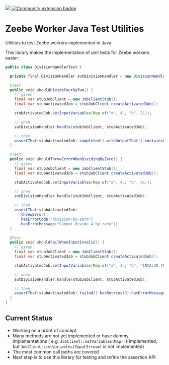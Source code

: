 [![](https://img.shields.io/badge/Lifecycle-Proof%20of%20Concept-blueviolet)](https://github.com/Camunda-Community-Hub/community/blob/main/extension-lifecycle.md#proof-of-concept-)
[![Community extension badge](https://img.shields.io/badge/Community%20Extension-An%20open%20source%20community%20maintained%20project-FF4700)](https://github.com/camunda-community-hub/community)

# Zeebe Worker Java Test Utilities

Utilities to test Zeebe workers implemented in Java.

This library makes the implementation of unit tests for Zeebe workers easier:

```java
public class DivisionHandlerTest {

  private final DivisionHandler sutDivisionHandler = new DivisionHandler();

  @Test
  public void shouldDivideFourByTwo() {
    // given
    final var stubJobClient = new JobClientStub();
    final var stubActivatedJob = stubJobClient.createActivatedJob();

    stubActivatedJob.setInputVariables(Map.of("a", 4L, "b", 2L));

    // when
    sutDivisionHandler.handle(stubJobClient, stubActivatedJob);

    // then
    assertThat(stubActivatedJob).completed().withOutputThat().containsOnly(entry("result", 2d));
  }

  @Test
  public void shouldThrowErrorWhenDividingByZero() {
    // given
    final var stubJobClient = new JobClientStub();
    final var stubActivatedJob = stubJobClient.createActivatedJob();

    stubActivatedJob.setInputVariables(Map.of("a", 4L, "b", 0L));

    // when
    sutDivisionHandler.handle(stubJobClient, stubActivatedJob);

    // then
    assertThat(stubActivatedJob)
      .threwError()
      .hasErrorCode("division-by-zero")
      .hasErrorMessage("Cannot divide 4 by zero");
  }

  @Test
  public void shouldFailWhenInputInvalid() {
    // given
    final var stubJobClient = new JobClientStub();
    final var stubActivatedJob = stubJobClient.createActivatedJob();

    stubActivatedJob.setInputVariables(Map.of("a", 4L, "b", "INVALID INPUT"));

    // when
    sutDivisionHandler.handle(stubJobClient, stubActivatedJob);

    // then
    assertThat(stubActivatedJob).failed().hasRetries(0).hasErrorMessage("exception occurred");
  }
}
```

## Current Status

* Working on a proof of concept
* Many methods are not yet implemented or have dummy implementations (
  e.g. `JobClient::setVariables(Map)` is implemented, but `JobClient::setVariables(InputStream)` is
  not implemented)
* The most common call paths are covered
* Next step is to use this library for testing and refine the assertion API
